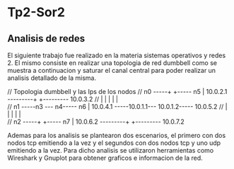 # Tp2-Sor2

 

## Analisis de redes

El siguiente trabajo fue realizado en la materia sistemas operativos y redes 2. El mismo consiste en realizar una topologia de red dumbbell como se muestra a continuacion y saturar el canal central para poder realizar un analisis detallado de la misma.

// Topologia dumbbell y las Ips de los nodos
// n0 -----+       +----- n5  |  10.0.2.1 ---------+          +--------- 10.0.3.2
//         |       |          |                    |          |          
// n1 -----n3 --- n4----- n6  |  10.0.4.1 -----10.0.1.1--- 10.0.1.2----- 10.0.5.2
//         |       |          |                    |          |  
// n2 -----+       +----- n7  |  10.0.6.2 ---------+          +--------- 10.0.7.2  

Ademas para los analisis se plantearon dos escenarios, el primero con dos nodos tcp emitiendo a la vez y el segundos con dos nodos tcp y uno udp emitiendo a la vez. Para dicho analisis se utilizaron herramientas como Wireshark y Gnuplot para obtener graficos e informacion de la red.
